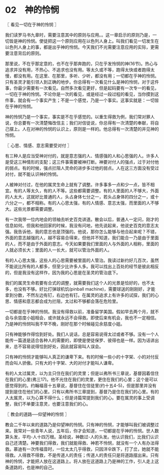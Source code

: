 # 02　神的怜悯



〖 看见一切在于神的怜悯 〗

我们读罗马书九章时，需要注意其中的原则与应用。。这一章启示的原则乃是，一切皆是神的怜悯。使徒把这一个原则应用在以色列人身上。叫我们看见一切发生在以色列人身上的事，都是出乎神的怜悯。今天我们不光需要注意应用的实际，更需要注意背后的原则。

那里说，不在乎那定意的，也不在乎那奔跑的，只在乎发怜悯的神(16节)。热心与追求并没有用，不热心、不追求也没有用。等太久或不等，跑得太快或者跑得太慢，都没有用。在这里、在那里，多听、少听，都没有用；一切都在乎神的怜悯。只有圣灵才能引领人到正确的地步。你总得有一次看见什么是神的怜悯，对于这件事，你最少需要有一次看见。自然多次看见更好，但是起码要有一次专一的看见，一切在于神的怜悯。不论你是一次的看见，或是经过一段过程的看见，当你摸到这件事，就会有一个事实产生；不是一个感觉，乃是一个事实。这事实就是：一切皆在乎神的怜悯。

神的怜悯乃是一个事实，事实是不在乎感觉的。以重生得救为例，我们常对罪人说，你总要有一次清楚悔改信主；我们对信徒说，你总得有一次清楚的奉献，将自己摆上。人在对神的怜悯的认识上，原则是一样的。他总得有一次清楚的并见神的怜悯。



〖 心思、情感、意志需要受对付 〗

有三种人是应当受神对付的，就是意志强的人、情感强的人和心思强的人。许多人是受这三种情形的支配；这三件事需要被神打断。神要对付人的强点，过于对付他的弱点。有的时候，强点拦阻人灵命的进步多过他的弱点。人在这三方面没有受过对付，就不能认识神的怜悯。

人被神对付过，在他的属灵生命上就有了调整。许多事多一点和少一点，皆不相宜。有的人等太久，有的人不等。这些都需要调整。有的人里面的人不够大，外面的人太大，这就好比普通的人，头占身体七分之一，若头占身体的四分之一，或十六分之一，都不相称。有的人心思太强，有的人情感、意志太强，而里面的人不够大。这些光景都需要调整。

有一次我带一位内地会的领袖去听史百克讲道。散会以后，普通人一定问，刚才的信息如何。但我和他回家的时候，我没有问地，他先说起来，他说史百克的意志太强。我告诉他，我的意志也是顶强的。他说，那你怎么能够与他合起来呢？不错，外面的意志越强的人，越不容易合得来，但他并不知道，我们能合一乃是由于里面的人，而不是由于外面的意志。今天如果要我们里面的人与外面的人相称，里面的人就必须长大；里面的人一长大，就可以管治外面的人。

有的人心思太强，这些人的心思需要被里面的人管治。我读过新约好几百次，虽然不能说比所有的人都多，但至少比许多人多。我可以找出上百处的经节是彼此相反的，但是我没有这样作，因为我的心思是在圣灵的管治底下。

我们的属灵生命若要有合式的调整，就需要我们这个人的光景是恰好的，也不太多，也没有不够。好比打弹球机饥(pinball machine)，需要球送的刚刚好，才能拿到分数，不然左边有钉，右边也有钉。在属灵的追求上有许多的试探，我们的心思、情感和意志都会成为拦阻，太过和不够都会落在危险里。

一切都是在乎神的怜悯。我没有得救以前，准备留学美国。假如早去两个月，就不会与余慈度小姐相会，或许就永远不会得救。即使后来有机会，我也不一定相信。乃是神的怜悯叫我不早不晚，刚好在那个时候碰见余慈度小姐。

只有神能够作得恰到好处。我们人说话，总是容易说得太过或者不够。没有一个人能传一篇道是适合各种人的需要的，即使是使徒保罗、彼得也是一样。因为话讲出来，总不容易说得恰到好处，因此就容易叫人误会。

只有神的怜悯才能够叫人真正的谦卑下来。有的时候一些小的十字架、小的对付反而会叫人骄傲。只有大的十字架、大的对付才能叫人谦卑。

有的人太过属灵，以为主只住在我们的灵里；但是以弗所书三章说，基督因着信住在我们的心里(弗三17)。他不光住在我们的灵里，更住在我们的心里；这个是可以感觉得到的。约翰福音十五章说，基督住在信徒里(约十五4-5)，但是那里并没有提到是住在他们的心里。只有以弗所书三章提到，基督乃是住在我们的心里。有的人太属灵，以为心算不得什么；但是诗篇常提到我们的心。要在属灵的事上受调整，我们不单要注意灵，也要注意我们的心。



〖 教会的道路──仰望神的怜悯 〗

教会二千年以来的道路乃是仰望神的怜悯。只有神的怜悯，才能够叫我们被调整过来。我常对一些青年人说，五年后，你才会知道，一切都是在乎神的怜悯。世人数算头发，平均-人十四万根。圣经说，神数过-人的头发。他认识我们，比我们认识自己还清楚。神要我们得救，我们就能得救、神若不怜悯，就没有一个人有办法得救。慕迪有一次传福音时，一位太太几乎得救，只因洋伞跌下，打了岔，她就不能得救。人得救不得救，不是传道人的责任；传道人的责任只是将道路摆出来。只有神的怜悯，才能把人放在这道路上。将人放在这道路上乃是神的工作，引人走上这条道路的，也是神的自己。


